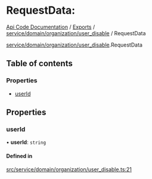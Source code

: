 # RequestData: 
 
[Api Code Documentation](../README.md) / [Exports](../modules.md) / [service/domain/organization/user\_disable](../modules/service_domain_organization_user_disable.md) / RequestData

[service/domain/organization/user\_disable](../modules/service_domain_organization_user_disable.md).RequestData

## Table of contents

### Properties

- [userId](service_domain_organization_user_disable.RequestData.md#userid)

## Properties

### userId

• **userId**: `string`

#### Defined in

[src/service/domain/organization/user_disable.ts:21](https://github.com/openkfw/TruBudget/blob/26ade46/api/src/service/domain/organization/user_disable.ts#L21)
